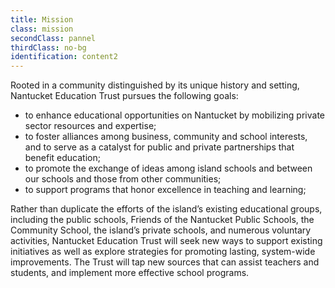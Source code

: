 ```yaml
---
title: Mission
class: mission
secondClass: pannel
thirdClass: no-bg
identification: content2
---
```

Rooted in a community distinguished by its unique history and setting, Nantucket Education Trust pursues the following goals:
 <ul class="content-ul">
    <li>to enhance educational opportunities on Nantucket by mobilizing private sector resources and expertise;</li>
    <li>to foster alliances among business, community and school interests, and to serve as a catalyst for public and private partnerships that benefit education;</li>
    <li>to promote the exchange of ideas among island schools and between our schools and those from other communities;</li>
    <li>to support programs that honor excellence in teaching and learning;</li>
 </ul><p>Rather than duplicate the efforts of the island’s existing educational groups, including the public schools, Friends of the Nantucket Public Schools, the Community School, the island’s private schools, and numerous voluntary activities, Nantucket Education Trust will seek new ways to support existing initiatives as well as explore strategies for promoting lasting, system-wide improvements.  The Trust will tap new sources that can assist teachers and students, and implement more effective school programs.</p>
